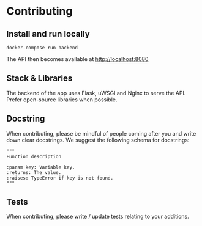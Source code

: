 # Contributing

## Install and run locally

```
docker-compose run backend
```
The API then becomes available at [http://localhost:8080]()

## Stack & Libraries
The backend of the app uses Flask, uWSGI and Nginx to serve the API.
Prefer open-source libraries when possible.

## Docstring
When contributing, please be mindful of people coming after you and write down clear docstrings. We suggest the following schema for docstrings:

```
"""
Function description

:param key: Variable key.
:returns: The value.
:raises: TypeError if key is not found.
"""
```

## Tests
When contributing, please write / update tests relating to your additions.

